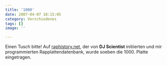 ```yaml
---
title: '1000'
date: 2007-04-07 18:15:05
category: Verschiedenes
tags: []
image: ''

---
```


Einen Tusch bitte! Auf [raphistory.net](http://www.raphistory.net/), der von **DJ Scientist** initiierten und mir programmierten Rapplattendatenbank, wurde soeben die 1000. Platte eingetragen.
